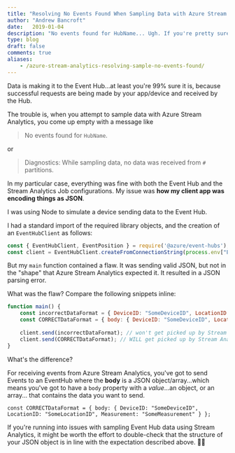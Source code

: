 ```yaml
---
title: "Resolving No Events Found When Sampling Data with Azure Stream Analytics"
author: "Andrew Bancroft"
date:   2019-01-04
description: "No events found for HubName... Ugh. If you're pretty sure data is making it to the Hub, but you're unable to get Stream Analytics to sample from the stream, check out how I was able to resolve this issue."
type: blog
draft: false
comments: true
aliases:
    - /azure-stream-analytics-resolving-sample-no-events-found/
---
```


Data is making it to the Event Hub...at least you're 99% sure it is, because successful requests are being made by your app/device and received by the Hub.

The trouble is, when you attempt to sample data with Azure Stream Analytics, you come up empty with a message like

> No events found for `HubName`.

or

> Diagnostics: While sampling data, no data was received from `#` partitions.

In my particular case, everything was fine with both the Event Hub and the Stream Analytics Job configurations. My issue was **how my client app was encoding things as JSON**.

I was using Node to simulate a device sending data to the Event Hub.

I had a standard import of the required library objects, and the creation of an `EventHubClient` as follows:

```js
const { EventHubClient, EventPosition } = require('@azure/event-hubs');
const client = EventHubClient.createFromConnectionString(process.env["EVENTHUB_CONNECTION_STRING"], process.env["EVENTHUB_NAME"]);
```

But my `main` function contained a flaw. It was sending valid JSON, but not in the "shape" that Azure Stream Analytics expected it.  It resulted in a JSON parsing error.

What was the flaw?  Compare the following snippets inline:

```js
function main() {
    const incorrectDataFormat = { DeviceID: "SomeDeviceID", LocationID: "SomeLocationID", Measurement: "SomeMeasurement" };
    const CORRECTDataFormat = { body: { DeviceID: "SomeDeviceID", LocationID: "SomeLocationID", Measurement: "SomeMeasurement" } };
    
    client.send(incorrectDataFormat); // won't get picked up by Stream Analytics
    client.send(CORRECTDataFormat); // WILL get picked up by Stream Analytics
}
```

What's the difference?

For receiving events from Azure Stream Analytics, you've got to send Events to an EventHub where the **body** is a JSON object/array...which means you've got to have a `body` property with a *value*...an object, or an array... that contains the data you want to send.

`const CORRECTDataFormat = { body: { DeviceID: "SomeDeviceID", LocationID: "SomeLocationID", Measurement: "SomeMeasurement" } };`

If you're running into issues with sampling Event Hub data using Stream Analytics, it might be worth the effort to double-check that the structure of your JSON object is in line with the expectation described above. 🙌🏻
